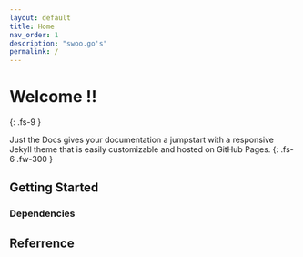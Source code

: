 ```yaml
---
layout: default
title: Home
nav_order: 1
description: "swoo.go's"
permalink: /
---
```


# Welcome !!
{: .fs-9 }

Just the Docs gives your documentation a jumpstart with a responsive Jekyll theme that is easily customizable and hosted on GitHub Pages.
{: .fs-6 .fw-300 }

## Getting Started
### Dependencies
## Referrence